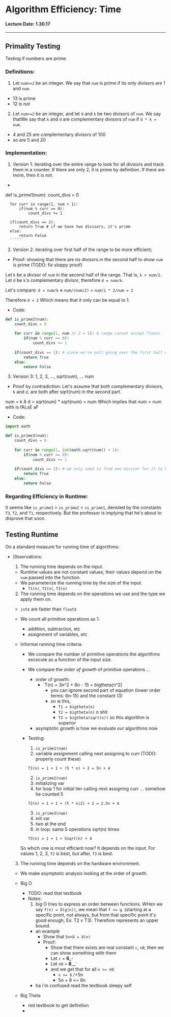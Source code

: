 # Algorithm Efficiency: Time
#### Lecture Date: 1.30.17
---
## Primality Testing
Testing if numbers are prime.

### Definitions:
1. Let `num>=2` be an integer.  We say that `num` is prime if its only divisors are 1 and `num`.
  * 13 is prime
  * 12 is not
2. Let `num>=2` be an integer, and let `d` and `k` be two divisors of `num`.  We say thatWe say that `k` and `d` are complementary divisors of `num` if `d * k = num`.
  * 4 and 25 are complementary divisors of 100
  * so are 5 and 20
  
### Implementation:
1. Version 1: iterating over the entire range to look for all divisors and track them in a counter.  If there are only 2, it is prime by definition.  If there are more, then it is not.
  * ```python
  def is_prime1(num):
      count_divs = 0
      
      for curr in range(1, num + 1):
          if(num % curr == 0):
              count_divs += 1
      
      if(count_divs == 2):
          return True # if we have two divisors, it's prime
      else:
          return False
      ``````
2. Version 2: iterating over first half of the range to be more efficient; 
  
  * Proof: showing that there are no divisors in the second half to show `num` is prime
   (TODO: fix sloppy proof)

   Let `k` be a divisor of `num` in the second half of the range.  That is, `k > num/2`.
   Let `d` be `k`'s complementary divisor, therefore `d = num/k`.

   Let's compare:
   `d = num/k` **<** `num/(num/2)` = `num/1 * 2/num = 2`

   Therefore `d < 2` Which means that it only can be equal to 1.

  * Code:
  ```python
  def is_prime2(num):
      count_divs = 0
      
      for curr in range(1, num // 2 + 1): # range cannot accept floats
          if(num % curr == 0):
              count_divs += 1
      
      if(count_divs == 1): # since we're onlt going over the first half of the range, we only need to find one divisor for it to be prime.
          return True
      else:
          return False
  ```
3. Version 3: 1, 2, 3, ..., sqrt(num), ... num
  * Proof by contradiction:
  Let's assume that both complementary divisors, `k` and `d`, are both after sqrt(num) in the second part.
  
  num = k 8 d > sqrt(num) * sqrt(num) = num
  Which implies that num > num with is fALsE aF
  
  * Code:
  ```python
  import math
  
  def is_prime3(num):
      count_divs = 0
      
      for curr in range(1, int(math.sqrt(num)) + 1):
          if(num % curr == 0):
              count_divs += 1
      
      if(count_divs == 1): # we only need to find one divisor for it to be prime. TODO: explain why
          return True
      else:
          return False
  ```
### Regarding Efficiency in Runtime:
It seems like `is_prime3` > `is_prime2` > `is_prime1`, denoted by the constants `T3`, `T2`, and `T1`, respectively.
But the professor is implying that he's about to disprove that soon.

## Testing Runtime
On a standard measure for running time of algorithms:
* Observations:
  1. The running time depends on the input.
    * Runtime values are not constant values; their values depend on the `num` passed into the function.
    * We parameterize the running time by the size of the input.
      * `T1(n)`, `T2(n)`, `T3(n)`
  2. The running time depends on the operations we use and the type we apply them on.
    * `int`s are faster than `float`s
    * We count all primitive operations as 1.
      * addition, subtraction, etc
      * assignment of variables, etc
    * Informal running time criteria:
      * We compare the number of primitive operations the algorithms excecute as a function of the input size.
      * We compare the *order of growth* of primitive operations ...
        * order of growth:
          * `T(n) = 3n^2 + 6n - 15 = bigtheta(n^2)
            * you can ignore second part of equation (lower order terms: 6n-15) and the constant (3)
            * so w this, 
              * `T1 = bigtheta(n)`
              * `T2 = bigtheta(n)` o shit
              * `T3 = bigtheta(sqrt(n))` so this algorithm is superior
        * asymptotic growth is how we evaluate our algorithms now
      
      * Testing:
        1. `is_prime1(num)`
          1. variable assignment
          calling next
          assigning to curr
          (TODO: properly count these)

          `T1(n) = 1 + 1 + (5 * n) + 2 = 5n + 4`

        2. `is_prime2(num)`
          1. initializing var
          2. for loop 
           1 for initial iter
            calling next
            assigning curr
            ... somehow he counted 5

          `T2(n) = 1 + 1 + (5 * n/2) + 2 = 2.5n + 4`

        3. `is_prime3(num)`
          1. init var
          2. two at the end
          3. in loop: same 5 operations sqrt(n) times

          `T3(n) = 1 + 1 + 5sqrt(n) + 4`

      So which one is most efficient now? It depends on the input.  For values 1, 2, 3, `T2` is best, but after, `T3` is best.
      
  3. The running time depends on the hardware environment.
    * We make asymptotic analysis looking at the order of growth.
    * Big O
      * TODO: read that textbook
      * Notes:
        1. big O tries to express an order between functions.  WHen we say `f(n) = O(g(n))`, we mean that `f <= g`. (starting at a specific point, not always, but from that specific point it's good enough, Ex: T2 v T3).  Therefore represents an upper bound.
          * an example
            * Show that `5n+8 = O(n)`
            * Proof:
              * Show that there exists are real constant `c`, `n0`, then we can show something with them
              * Let `c` = __6___-
              * Let `n0` = __8____`
              * and we get that for all `n >= n0`:
                * `n >= 8` /+5n
                * 5n + 8 <= 6n
         * ha i'm confused read the textbook sleepy self
        
    * Big Theta
      * red textbook to get definition
      * 















